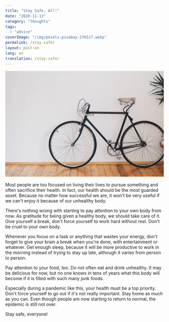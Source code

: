 ```yaml
---
title: "Stay Safe, All!"
date: "2020-11-13"
category: "thoughts"
tags:
  - "advice"
coverImage: "/img/pexels-pixabay-276517.webp"
permalink: /stay-safe/
layout: post-en
lang: en
translation: /stay-safe/
---
```


![](/img/pexels-pixabay-276517.webp)

Most people are too focused on living their lives to pursue something and often sacrifice their health. In fact, our health should be the most guarded asset. Because no matter how successful we are, it won't be very useful if we can't enjoy it because of our unhealthy body.

There's nothing wrong with starting to pay attention to your own body from now. As gratitude for being given a healthy body, we should take care of it. Give yourself a break, don't force yourself to work hard without rest. Don't be cruel to your own body.

Whenever you focus on a task or anything that wastes your energy, don't forget to give your brain a break when you're done, with entertainment or whatever. Get enough sleep, because it will be more productive to work in the morning instead of trying to stay up late, although it varies from person to person.

Pay attention to your food, too. Do not often eat and drink unhealthy. It may be delicious for now, but no one knows in tens of years what this body will become if it is filled with such many junk foods.

Especially during a pandemic like this, your health must be a top priority. Don't force yourself to go out if it's not really important. Stay home as much as you can. Even though people are now starting to return to normal, the epidemic is still not over.

Stay safe, everyone!
